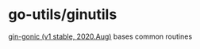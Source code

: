 # go-utils/ginutils

[gin-gonic (v1 stable, 2020.Aug)](https://github.com/gin-gonic/gin) bases common routines

